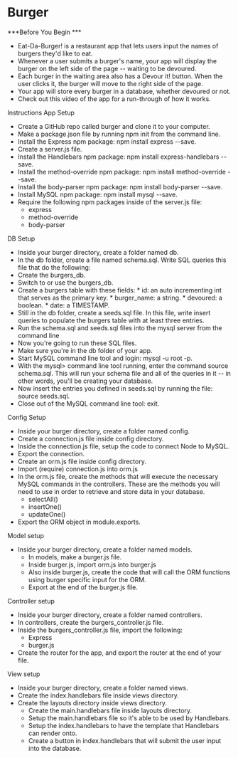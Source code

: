# Burger

***Before You Begin ***

* Eat-Da-Burger! is a restaurant app that lets users input the names of burgers they'd like to eat.
* Whenever a user submits a burger's name, your app will display the burger on the left side of the page -- waiting to be devoured.
* Each burger in the waiting area also has a Devour it! button. When the user clicks it, the burger will move to the right side of the page.
* Your app will store every burger in a database, whether devoured or not.
* Check out this video of the app for a run-through of how it works.



Instructions
App Setup

* Create a GitHub repo called burger and clone it to your computer.
* Make a package.json file by running npm init from the command line.
* Install the Express npm package: npm install express --save.
* Create a server.js file.
* Install the Handlebars npm package: npm install express-handlebars --save.
* Install the method-override npm package: npm install method-override --save.
* Install the body-parser npm package: npm install body-parser --save.
* Install MySQL npm package: npm install mysql --save.
* Require the following npm packages inside of the server.js file:
    * express
    * method-override
    * body-parser


DB Setup

* Inside your burger directory, create a folder named db.
* In the db folder, create a file named schema.sql. Write SQL queries this file that do the following:
* Create the burgers_db.
* Switch to or use the burgers_db.
* Create a burgers table with these fields:
        * id: an auto incrementing int that serves as the primary key.
        * burger_name: a string.
        * devoured: a boolean.
        * date: a TIMESTAMP.
* Still in the db folder, create a seeds.sql file. In this file, write insert queries to populate the burgers table with at least three entries.
* Run the schema.sql and seeds.sql files into the mysql server from the command line
* Now you're going to run these SQL files.
* Make sure you're in the db folder of your app.
* Start MySQL command line tool and login: mysql -u root -p.
* With the mysql> command line tool running, enter the command source schema.sql. This will run your schema file and all of the queries in it -- in other words, you'll be creating your database.
* Now insert the entries you defined in seeds.sql by running the file: source seeds.sql.
* Close out of the MySQL command line tool: exit.


Config Setup

* Inside your burger directory, create a folder named config.
* Create a connection.js file inside config directory.
* Inside the connection.js file, setup the code to connect Node to MySQL.
* Export the connection.
* Create an orm.js file inside config directory.
* Import (require) connection.js into orm.js
* In the orm.js file, create the methods that will execute the necessary MySQL commands in the controllers. These are the methods you will need to use in order to retrieve and store data in your database.
    * selectAll()
    * insertOne()
    * updateOne()
* Export the ORM object in module.exports.


Model setup

* Inside your burger directory, create a folder named models.
    * In models, make a burger.js file.
    * Inside burger.js, import orm.js into burger.js
    * Also inside burger.js, create the code that will call the ORM functions using burger specific input for the ORM.
    * Export at the end of the burger.js file.


Controller setup

* Inside your burger directory, create a folder named controllers.
* In controllers, create the burgers_controller.js file.
* Inside the burgers_controller.js file, import the following:
    * Express
    * burger.js
* Create the router for the app, and export the router at the end of your file.


View setup

* Inside your burger directory, create a folder named views.
* Create the index.handlebars file inside views directory.
* Create the layouts directory inside views directory.
    * Create the main.handlebars file inside layouts directory.
    * Setup the main.handlebars file so it's able to be used by Handlebars.
    * Setup the index.handlebars to have the template that Handlebars can render onto.
    * Create a button in index.handlebars that will submit the user input into the database.